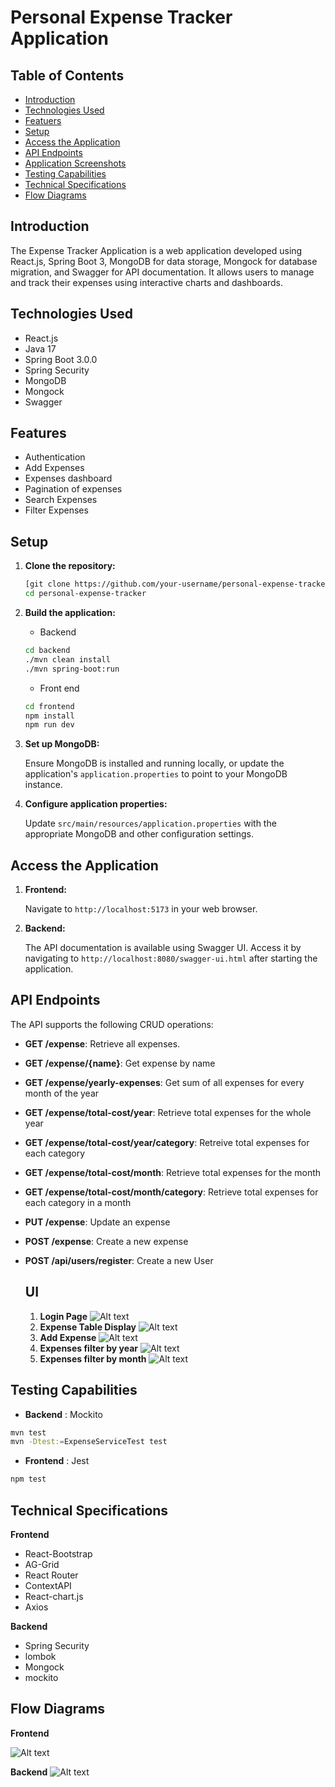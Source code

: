 
# Personal Expense Tracker Application

## Table of Contents
- [Introduction](#introduction)
- [Technologies Used](#technologies-used)
- [Featuers](#Features)
- [Setup](#setup)
- [Access the Application](#Access-the-Application)
- [API Endpoints](#api-endpoints)
- [Application Screenshots](#UI)
- [Testing Capabilities](#testing-capabilities)
- [Technical Specifications](#technical-specifications)
- [Flow Diagrams](#flow-diagrams)

## Introduction

The Expense Tracker Application is a web application developed using React.js, Spring Boot 3, MongoDB for data storage, Mongock for database migration, and Swagger for API documentation. It allows users to manage and track their expenses using interactive charts and dashboards.

## Technologies Used

- React.js
- Java 17
- Spring Boot 3.0.0
- Spring Security
- MongoDB
- Mongock
- Swagger

## Features

- Authentication
- Add Expenses
- Expenses dashboard
- Pagination of expenses
- Search Expenses
- Filter Expenses

## Setup

1. **Clone the repository:**

    ```bash
    [git clone https://github.com/your-username/personal-expense-tracker.git]
    cd personal-expense-tracker
    ```

2. **Build the application:**
    - Backend
    ```bash
    cd backend
    ./mvn clean install
    ./mvn spring-boot:run
    ```
    - Front end
    ```bash
    cd frontend
    npm install
    npm run dev
    ```
       



3. **Set up MongoDB:**

    Ensure MongoDB is installed and running locally, or update the application's `application.properties` to point to your MongoDB instance.

4. **Configure application properties:**

    Update `src/main/resources/application.properties` with the appropriate MongoDB and other configuration settings.

## Access the Application

1. **Frontend:**

   Navigate to `http://localhost:5173` in your web browser.

2. **Backend:**

   The API documentation is available using Swagger UI. Access it by navigating to `http://localhost:8080/swagger-ui.html` after starting the application.


## API Endpoints

The API supports the following CRUD operations:

- **GET /expense**: Retrieve all expenses.
- **GET /expense/{name}**: Get expense by name
- **GET /expense/yearly-expenses**: Get sum of all expenses for every month of the year
- **GET /expense/total-cost/year**: Retrieve total expenses for the whole year
- **GET /expense/total-cost/year/category**: Retreive total expenses for each category
- **GET /expense/total-cost/month**: Retrieve total expenses for the month
- **GET /expense/total-cost/month/category**: Retrieve total expenses for each category in a month

- **PUT /expense**: Update an expense
- **POST /expense**: Create a new expense
- **POST /api/users/register**: Create a new User


    ## UI
    1. **Login Page**
    ![Alt text](./img/Login.png)
    2. **Expense Table Display**
    ![Alt text](./img/ExpenseTable.png)
    3. **Add Expense**
    ![Alt text](./img/AddExpense.png)
    4. **Expenses filter by year**
    ![Alt text](./img/ExpensesByYear.png)
    5. **Expenses filter by month**
    ![Alt text](./img/ExpensesByMonth.png)

## Testing Capabilities
- **Backend** : Mockito
```bash
mvn test
mvn -Dtest:=ExpenseServiceTest test
```
- **Frontend** : Jest
```bash
npm test
```

## Technical Specifications
**Frontend**
- React-Bootstrap
- AG-Grid
- React Router
- ContextAPI
- React-chart.js
- Axios

**Backend**
- Spring Security
- lombok
- Mongock
- mockito

## Flow Diagrams
**Frontend**

 ![Alt text](./img/frontend.png)

**Backend**
  ![Alt text](./img/backend.png)
  

